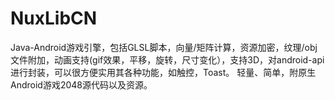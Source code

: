 NuxLibCN
========

Java-Android游戏引擎，包括GLSL脚本，向量/矩阵计算，资源加密，纹理/obj文件附加，动画支持(gif效果，平移，旋转，尺寸变化），支持3D，对android-api进行封装，可以很方便实用其各种功能，如触控，Toast。
轻量、简单，附原生Android游戏2048源代码以及资源。
